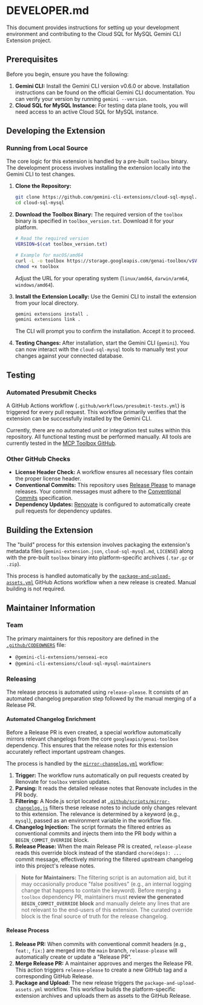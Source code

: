# DEVELOPER.md

This document provides instructions for setting up your development environment
and contributing to the Cloud SQL for MySQL Gemini CLI Extension project.

## Prerequisites

Before you begin, ensure you have the following:

1.  **Gemini CLI:** Install the Gemini CLI version v0.6.0 or above. Installation
    instructions can be found on the official Gemini CLI documentation. You can
    verify your version by running `gemini --version`.
2.  **Cloud SQL for MySQL Instance:** For testing data plane tools, you will need access to an active Cloud SQL for MySQL instance.

## Developing the Extension

### Running from Local Source

The core logic for this extension is handled by a pre-built `toolbox` binary. The development process involves installing the extension locally into the Gemini CLI to test changes.

1.  **Clone the Repository:**

    ```bash
    git clone https://github.com/gemini-cli-extensions/cloud-sql-mysql.git
    cd cloud-sql-mysql
    ```

2.  **Download the Toolbox Binary:** The required version of the `toolbox` binary
    is specified in `toolbox_version.txt`. Download it for your platform.

    ```bash
    # Read the required version
    VERSION=$(cat toolbox_version.txt)

    # Example for macOS/amd64
    curl -L -o toolbox https://storage.googleapis.com/genai-toolbox/v$VERSION/darwin/amd64/toolbox
    chmod +x toolbox
    ```
    Adjust the URL for your operating system (`linux/amd64`, `darwin/arm64`, `windows/amd64`).

3.  **Install the Extension Locally:** Use the Gemini CLI to install the
    extension from your local directory.

    ```bash
    gemini extensions install .
    gemini extensions link .
    ```
    The CLI will prompt you to confirm the installation. Accept it to proceed.

4.  **Testing Changes:** After installation, start the Gemini CLI (`gemini`).
    You can now interact with the `cloud-sql-mysql` tools to manually test your changes
    against your connected database.

## Testing

### Automated Presubmit Checks

A GitHub Actions workflow (`.github/workflows/presubmit-tests.yml`) is triggered
for every pull request. This workflow primarily verifies that the extension can
be successfully installed by the Gemini CLI.

Currently, there are no automated unit or integration test suites
within this repository. All functional testing must be performed manually. All tools
are currently tested in the [MCP Toolbox GitHub](https://github.com/googleapis/genai-toolbox).

### Other GitHub Checks

*   **License Header Check:** A workflow ensures all necessary files contain the
    proper license header.
*   **Conventional Commits:** This repository uses
    [Release Please](https://github.com/googleapis/release-please) to manage
    releases. Your commit messages must adhere to the
    [Conventional Commits](https://www.conventionalcommits.org/) specification.
*   **Dependency Updates:** [Renovate](https://github.com/apps/forking-renovate)
    is configured to automatically create pull requests for dependency updates.

## Building the Extension

The "build" process for this extension involves packaging the extension's
metadata files (`gemini-extension.json`, `cloud-sql-mysql.md`, `LICENSE`) along with the
pre-built `toolbox` binary into platform-specific archives (`.tar.gz` or `.zip`).

This process is handled automatically by the
[`package-and-upload-assets.yml`](.github/workflows/package-and-upload-assets.yml)
GitHub Actions workflow when a new release is created. Manual building is not
required.

## Maintainer Information

### Team

The primary maintainers for this repository are defined in the
[`.github/CODEOWNERS`](.github/CODEOWNERS) file:

*   `@gemini-cli-extensions/senseai-eco`
*   `@gemini-cli-extensions/cloud-sql-mysql-maintainers`

### Releasing

The release process is automated using `release-please`. It consists of an automated changelog preparation step followed by the manual merging of a Release PR.

#### Automated Changelog Enrichment

Before a Release PR is even created, a special workflow automatically mirrors relevant changelogs from the core `googleapis/genai-toolbox` dependency. This ensures that the release notes for this extension accurately reflect important upstream changes.

The process is handled by the [`mirror-changelog.yml`](.github/workflows/mirror-changelog.yml) workflow:

1. **Trigger:** The workflow runs automatically on pull requests created by
   Renovate for `toolbox` version updates.
2. **Parsing:** It reads the detailed release notes that Renovate includes in
   the PR body.
3. **Filtering:** A Node.js script located at
   [`.github/scripts/mirror-changelog.js`](.github/scripts/mirror-changelog.js)
   filters these release notes to include only changes relevant to this
   extension. The relevance is determined by a keyword (e.g., `mysql`), passed
   as an environment variable in the workflow file.
4. **Changelog Injection:** The script formats the filtered entries as
   conventional commits and injects them into the PR body within a
   `BEGIN_COMMIT_OVERRIDE` block.
5. **Release Please:** When the main Release PR is created, `release-please`
   reads this override block instead of the standard `chore(deps): ...` commit
   message, effectively mirroring the filtered upstream changelog into this
   project's release notes.

> **Note for Maintainers:** The filtering script is an automation aid, but it
> may occasionally produce "false positives" (e.g., an internal logging change
> that happens to contain the keyword). Before merging a `toolbox` dependency
> PR, maintainers must **review the generated `BEGIN_COMMIT_OVERRIDE` block**
> and manually delete any lines that are not relevant to the end-users of this
> extension. The curated override block is the final source of truth for the
> release changelog.

#### Release Process

1.  **Release PR:** When commits with conventional commit headers (e.g., `feat:`,
    `fix:`) are merged into the `main` branch, `release-please` will
    automatically create or update a "Release PR".
2.  **Merge Release PR:** A maintainer approves and merges the Release PR. This
    action triggers `release-please` to create a new GitHub tag and a
    corresponding GitHub Release.
3.  **Package and Upload:** The new release triggers the
    `package-and-upload-assets.yml` workflow. This workflow builds the
    platform-specific extension archives and uploads them as assets to the
    GitHub Release.
